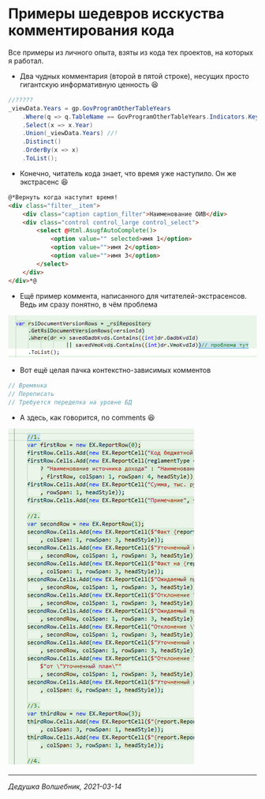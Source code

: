 # Примеры шедевров исскуства комментирования кода

Все примеры из личного опыта, взяты из кода тех проектов, на которых я работал.

* Два чудных комментария (второй в пятой строке), несущих просто гигантскую информативную ценность 😆
```csharp
//?????
_viewData.Years = gp.GovProgramOtherTableYears
    .Where(q => q.TableName == GovProgramOtherTableYears.Indicators.Key)
    .Select(x => x.Year)
    .Union(_viewData.Years) //!
    .Distinct()
    .OrderBy(x => x)
    .ToList();
```

* Конечно, читатель кода знает, что время уже наступило. Он же экстрасенс 😆
```html
@*Вернуть когда наступит время!
<div class="filter__item">
    <div class="caption caption_filter">Наименование ОИВ</div>
    <div class="control control_large control_select">
        <select @Html.AsugfAutoComplete()>
            <option value="" selected>имя 1</option>
            <option value="">имя 2</option>
            <option value="">имя 3</option>
        </select>
    </div>
</div>*@
```

* Ещё пример коммента, написанного для читателей-экстрасенсов. Ведь им сразу понятно, в чём проблема

![Пример комментария](img/comments01.png "Пример комментария")

* Вот ещё целая пачка контекстно-зависимых комментов
```csharp
// Времянка
// Переписать
// Требуется переделка на уровне БД
```

* А здесь, как говорится, no comments 😆

![Пример комментария](img/comments02.png "Пример комментария")

----

_Дедушка Волшебник, 2021-03-14_